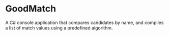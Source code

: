 # GoodMatch
A C# console application that compares candidates by name, and compiles a list of match values using a predefined algorithm.
